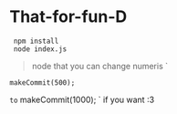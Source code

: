 # That-for-fun-D

```
 npm install
 node index.js
```

> node that you can change numeris
> `

    makeCommit(500);

`to`
makeCommit(1000);
`
if you want :3
